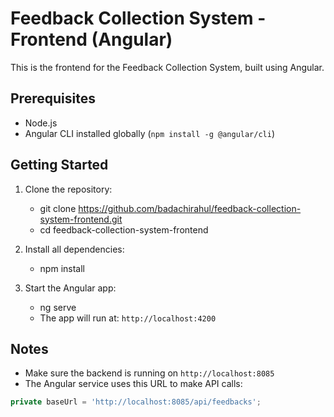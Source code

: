 # Feedback Collection System - Frontend (Angular)

This is the frontend for the Feedback Collection System, built using Angular.

## Prerequisites
- Node.js
- Angular CLI installed globally (`npm install -g @angular/cli`)

## Getting Started

1. Clone the repository:
   - git clone https://github.com/badachirahul/feedback-collection-system-frontend.git
   - cd feedback-collection-system-frontend
   
2. Install all dependencies:
   - npm install


3. Start the Angular app:
   - ng serve
   - The app will run at: `http://localhost:4200`

## Notes

- Make sure the backend is running on `http://localhost:8085`
- The Angular service uses this URL to make API calls:
```typescript
private baseUrl = 'http://localhost:8085/api/feedbacks';

